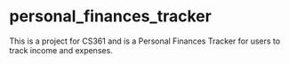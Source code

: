 # personal_finances_tracker
This is a project for CS361 and is a Personal Finances Tracker for users to track income and expenses.